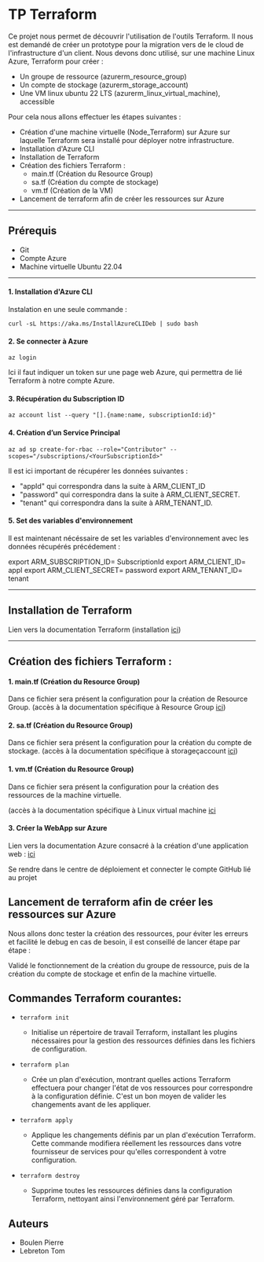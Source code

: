 # TP Terraform

Ce projet nous permet de découvrir l'utilisation de l'outils Terraform. Il nous est demandé de créer un prototype pour la migration vers de le cloud de l'infrastructure d'un client.
Nous devons donc utilisé, sur une machine Linux Azure, Terraform pour créer :

* Un groupe de ressource (azurerm_resource_group)
* Un compte de stockage (azurerm_storage_account)
* Une VM linux ubuntu 22 LTS (azurerm_linux_virtual_machine), accessible

Pour cela nous allons effectuer les étapes suivantes : 

* Création d'une machine virtuelle (Node_Terraform) sur Azure sur laquelle Terraform sera installé pour déployer notre infrastructure.
* Installation d'Azure CLI
* Installation de Terraform
* Création des fichiers Terraform :
  * main.tf (Création du Resource Group)
  * sa.tf (Création du compte de stockage)
  * vm.tf (Création de la VM)
* Lancement de terraform afin de créer les ressources sur Azure

-----------------------------------

## Prérequis

- Git 
- Compte Azure
- Machine virtuelle Ubuntu 22.04

-----------------------------------

#### 1. Installation d'Azure CLI

Instalation en une seule commande : 

```curl -sL https://aka.ms/InstallAzureCLIDeb | sudo bash```

#### 2. Se connecter à Azure

```az login```

Ici il faut indiquer un token sur une page web Azure, qui permettra de lié Terraform à notre compte Azure.

#### 3. Récupération du Subscription ID

```az account list --query "[].{name:name, subscriptionId:id}"```

#### 4. Création d’un Service Principal

```az ad sp create-for-rbac --role="Contributor" --scopes="/subscriptions/<YourSubscriptionId>"```

Il est ici important de récupérer les données suivantes : 

* "appId" qui correspondra dans la suite à ARM_CLIENT_ID
* "password" qui correspondra dans la suite à ARM_CLIENT_SECRET.
* "tenant" qui correspondra dans la suite à ARM_TENANT_ID.

#### 5. Set des variables d'environnement

Il est maintenant nécéssaire de set les variables d'environnement avec les données récupérés précédement : 

export ARM_SUBSCRIPTION_ID= SubscriptionId
export ARM_CLIENT_ID= appI
export ARM_CLIENT_SECRET= password
export ARM_TENANT_ID= tenant 

------------------------------------

## Installation de Terraform

Lien vers la documentation Terraform (installation [ici](https://developer.hashicorp.com/terraform/tutorials/aws-get-started/install-cli))

------------------------------------
## Création des fichiers Terraform :

#### 1. main.tf (Création du Resource Group)

Dans ce fichier sera présent la configuration pour la création de Resource Group. 
(accès à la documentation spécifique à Resource Group [ici](https://registry.terraform.io/providers/hashicorp/azurerm/latest/docs/resources/resource_group))

#### 2. sa.tf (Création du Resource Group)

Dans ce fichier sera présent la configuration pour la création du compte de stockage. 
(accès à la documentation spécifique à storageçaccount [ici](https://registry.terraform.io/providers/hashicorp/azurerm/latest/docs/resources/resource_group))

#### 1. vm.tf (Création du Resource Group)

Dans ce fichier sera présent la configuration pour la création des ressources de la machine virtuelle. 

(accès à la documentation spécifique à Linux virtual machine [ici](https://registry.terraform.io/providers/hashicorp/azurerm/latest/docs/resources/linux_virtual_machine)

#### 3. Créer la WebApp sur Azure

Lien vers la documentation Azure consacré à la création d'une application web : [ici](https://registry.terraform.io/providers/hashicorp/azurerm/latest/docs/resources/storage_account)

Se rendre dans le centre de déploiement et connecter le compte GitHub lié au projet

## Lancement de terraform afin de créer les ressources sur Azure

Nous allons donc tester la création des ressources, pour éviter les erreurs et facilité le debug en cas de besoin, il est conseillé de lancer étape par étape : 

Validé le fonctionnement de la création du groupe de ressource, puis de la création du compte de stockage et enfin de la machine virtuelle.

## Commandes Terraform courantes: 

* ```terraform init```
    * Initialise un répertoire de travail Terraform, installant les plugins nécessaires pour la gestion des ressources définies dans les fichiers de configuration.


* ```terraform plan```
    * Crée un plan d'exécution, montrant quelles actions Terraform effectuera pour changer l'état de vos ressources pour correspondre à la configuration définie. C'est un bon moyen de valider les changements avant de les appliquer.


* ```terraform apply```
    * Applique les changements définis par un plan d'exécution Terraform. Cette commande modifiera réellement les ressources dans votre fournisseur de services pour qu'elles correspondent à votre configuration.


* ```terraform destroy```
    * Supprime toutes les ressources définies dans la configuration Terraform, nettoyant ainsi l'environnement géré par Terraform.


## Auteurs

- Boulen Pierre
- Lebreton Tom
